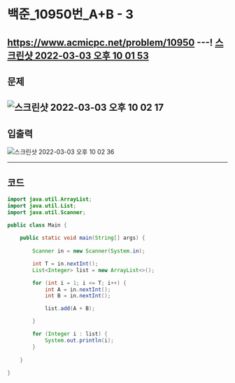 # 백준_10950번_A+B - 3
https://www.acmicpc.net/problem/10950
---!
[스크린샷 2022-03-03 오후 10 01 53](https://user-images.githubusercontent.com/53985471/156569861-8d5cef04-b727-4fec-950f-88f24f1dcd01.png)
---
## 문제
![스크린샷 2022-03-03 오후 10 02 17](https://user-images.githubusercontent.com/53985471/156569919-3343f927-6c9b-4de9-afbe-aa5dad5b1a48.png)
---
## 입출력
![스크린샷 2022-03-03 오후 10 02 36](https://user-images.githubusercontent.com/53985471/156569985-e1301b4d-7aed-462e-a657-4fcf101462ff.png)

---
## 코드
```java
import java.util.ArrayList;
import java.util.List;
import java.util.Scanner;

public class Main {
    
    public static void main(String[] args) {
        
        Scanner in = new Scanner(System.in);

        int T = in.nextInt();
        List<Integer> list = new ArrayList<>();

        for (int i = 1; i <= T; i++) {
            int A = in.nextInt();
            int B = in.nextInt();

            list.add(A + B);

        }

        for (Integer i : list) {
            System.out.println(i);
        }
        
    }
    
}
```
